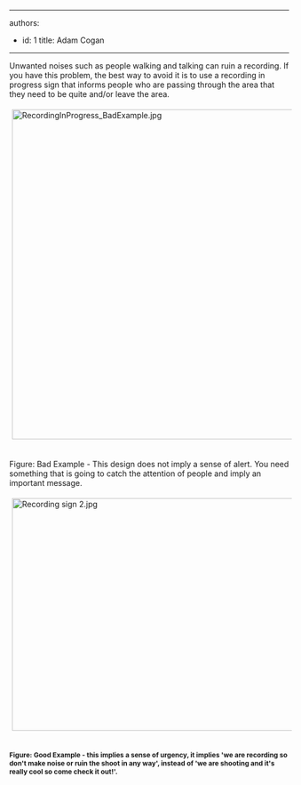 

---
authors:
  - id: 1
    title: Adam Cogan
---




<span class='intro'> ​Unwanted noises such as people walking and talking can ruin a recording. If you have this problem,&#160;the best way to avoid it&#160;is to use a recording in progress sign that informs people who are passing through the area that they need to be quite and/or leave the area. </span>

<p>
   <img src="/DesignandPresentation/RulesToBetterVideoRecording/PublishingImages/RecordingInProgress_BadExample.jpg" alt="RecordingInProgress_BadExample.jpg" class="ssw-rteStyle-ImageArea" style="margin&#58;5px;width&#58;593px;" />&#160;&#160;&#160;&#160;</p>
   <span class="ssw-rteStyle-FigureBad">Figure&#58; Bad Example​ - This design does not imply a sense of alert​. You need something that is going to catch the attention of people and imply an important message.</span>
<p>
   <img class="ssw-rteStyle-ImageArea" alt="Recording sign 2.jpg" src="/DesignandPresentation/RulesToBetterVideoRecording/PublishingImages/Recording%20sign%202.jpg" style="margin&#58;5px;width&#58;586px;height&#58;418px;" />​</p><span class="ssw-rteStyle-FigureGood" style="font-size&#58;12px;font-weight&#58;bold;">Figure&#58; Good Example -&#160;this implies a sense of urgency, it implies 'we are recording so don't make noise or ruin the shoot in any way', instead of 'we are shooting and it's really cool so come check it out!'.​</span>


